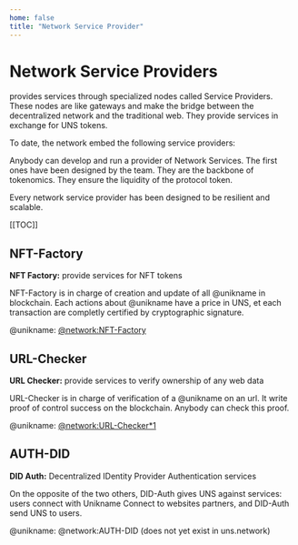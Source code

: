```yaml
---
home: false
title: "Network Service Provider"
---
```


# Network Service Providers

<brand name="uns"/> provides services through specialized nodes called Service Providers. These nodes are like gateways and make the bridge between the decentralized network and the traditional web. They provide services in exchange for UNS tokens.

To date, the network embed the following service providers:

Anybody can develop and run a provider of Network Services. The first ones have been designed by the <brand name="uns"/> team. They are the backbone of <brand name="uns"/> tokenomics. They ensure the liquidity of the protocol token.

Every network service provider has been designed to be resilient and scalable. 

[[TOC]]


## NFT-Factory

**NFT Factory:** provide services for NFT tokens

NFT-Factory is in charge of creation and update of all @unikname in blockchain. Each actions about @unikname have a price in UNS, et each transaction are completly certified by cryptographic signature.

@unikname: [@network:NFT-Factory](https://explorer.uns.network/uniks/fbfbe7d9e8c005f1a9937d9fd17c4ef7da2ff8037a71e6cb7847b302eda4d08a)


## URL-Checker

**URL Checker:** provide services to verify ownership of any web data

URL-Checker is in charge of verification of a @unikname on an url. It write proof of control success on the blockchain. Anybody can check this proof.

@unikname: [@network:URL-Checker*1](https://explorer.uns.network/uniks/08bf335ede1818e222ecd529e0e892190aab62a39ec40492395b825a4f640731)

## AUTH-DID

**DID Auth:** Decentralized IDentity Provider Authentication services

On the opposite of the two others, DID-Auth gives UNS against services: users connect with Unikname Connect to websites partners, and DID-Auth send UNS to users.

@unikname: @network:AUTH-DID (does not yet exist in uns.network)

